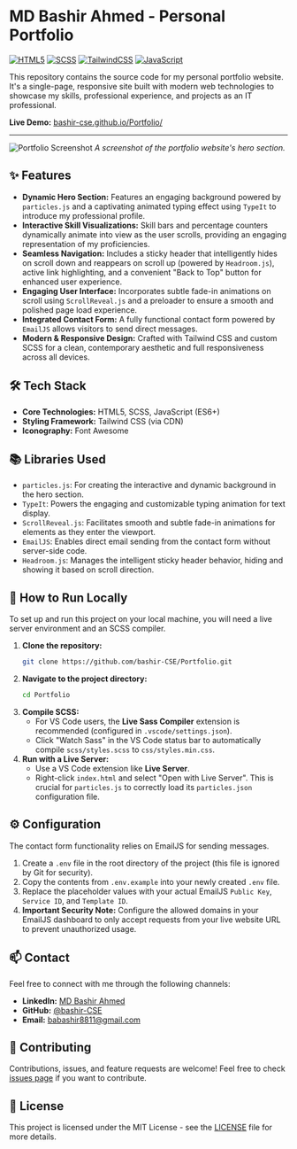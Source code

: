# MD Bashir Ahmed - Personal Portfolio

[![HTML5](https://img.shields.io/badge/HTML5-E34F26?style=for-the-badge&logo=html5&logoColor=white)](https://developer.mozilla.org/en-US/docs/Web/Guide/HTML/HTML5)
[![SCSS](https://img.shields.io/badge/SCSS-CC6699?style=for-the-badge&logo=sass&logoColor=white)](https://sass-lang.com/)
[![TailwindCSS](https://img.shields.io/badge/Tailwind_CSS-38B2AC?style=for-the-badge&logo=tailwind-css&logoColor=white)](https://tailwindcss.com/)
[![JavaScript](https://img.shields.io/badge/JavaScript-F7DF1E?style=for-the-badge&logo=javascript&logoColor=black)](https://developer.mozilla.org/en-US/docs/Web/JavaScript)

This repository contains the source code for my personal portfolio website. It's a single-page, responsive site built with modern web technologies to showcase my skills, professional experience, and projects as an IT professional.

**Live Demo:** [bashir-cse.github.io/Portfolio/](https://bashir-cse.github.io/Portfolio/)

---

![Portfolio Screenshot](https://via.placeholder.com/900x450.png?text=Add+A+Screenshot+Of+Your+Site+Here)
*A screenshot of the portfolio website's hero section.*

## ✨ Features

-   **Dynamic Hero Section:** Features an engaging background powered by `particles.js` and a captivating animated typing effect using `TypeIt` to introduce my professional profile.
-   **Interactive Skill Visualizations:** Skill bars and percentage counters dynamically animate into view as the user scrolls, providing an engaging representation of my proficiencies.
-   **Seamless Navigation:** Includes a sticky header that intelligently hides on scroll down and reappears on scroll up (powered by `Headroom.js`), active link highlighting, and a convenient "Back to Top" button for enhanced user experience.
-   **Engaging User Interface:** Incorporates subtle fade-in animations on scroll using `ScrollReveal.js` and a preloader to ensure a smooth and polished page load experience.
-   **Integrated Contact Form:** A fully functional contact form powered by `EmailJS` allows visitors to send direct messages.
-   **Modern & Responsive Design:** Crafted with Tailwind CSS and custom SCSS for a clean, contemporary aesthetic and full responsiveness across all devices.

## 🛠️ Tech Stack

-   **Core Technologies:** HTML5, SCSS, JavaScript (ES6+)
-   **Styling Framework:** Tailwind CSS (via CDN)
-   **Iconography:** Font Awesome

## 📚 Libraries Used

-   `particles.js`: For creating the interactive and dynamic background in the hero section.
-   `TypeIt`: Powers the engaging and customizable typing animation for text display.
-   `ScrollReveal.js`: Facilitates smooth and subtle fade-in animations for elements as they enter the viewport.
-   `EmailJS`: Enables direct email sending from the contact form without server-side code.
-   `Headroom.js`: Manages the intelligent sticky header behavior, hiding and showing it based on scroll direction.

## 🚀 How to Run Locally

To set up and run this project on your local machine, you will need a live server environment and an SCSS compiler.

1.  **Clone the repository:**
    ```sh
    git clone https://github.com/bashir-CSE/Portfolio.git
    ```
2.  **Navigate to the project directory:**
    ```sh
    cd Portfolio
    ```
3.  **Compile SCSS:**
    -   For VS Code users, the **Live Sass Compiler** extension is recommended (configured in `.vscode/settings.json`).
    -   Click "Watch Sass" in the VS Code status bar to automatically compile `scss/styles.scss` to `css/styles.min.css`.
4.  **Run with a Live Server:**
    -   Use a VS Code extension like **Live Server**.
    -   Right-click `index.html` and select "Open with Live Server". This is crucial for `particles.js` to correctly load its `particles.json` configuration file.

## ⚙️ Configuration

The contact form functionality relies on EmailJS for sending messages.

1.  Create a `.env` file in the root directory of the project (this file is ignored by Git for security).
2.  Copy the contents from `.env.example` into your newly created `.env` file.
3.  Replace the placeholder values with your actual EmailJS `Public Key`, `Service ID`, and `Template ID`.
4.  **Important Security Note:** Configure the allowed domains in your EmailJS dashboard to only accept requests from your live website URL to prevent unauthorized usage.

## 📫 Contact

Feel free to connect with me through the following channels:

-   **LinkedIn:** [MD Bashir Ahmed](https://www.linkedin.com/in/md-bashir-ahmed-b8b8b8b8/)
-   **GitHub:** [@bashir-CSE](https://github.com/bashir-CSE)
-   **Email:** [babashir8811@gmail.com](mailto:babashir8811@gmail.com)

## 🤝 Contributing

Contributions, issues, and feature requests are welcome! Feel free to check [issues page](https://github.com/bashir-CSE/Portfolio/issues) if you want to contribute.

## 📄 License

This project is licensed under the MIT License - see the [LICENSE](LICENSE) file for more details.

